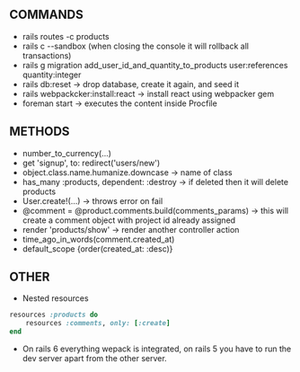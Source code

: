 ## COMMANDS

- rails routes -c products
- rails c --sandbox (when closing the console it will rollback all transactions)
- rails g migration add_user_id_and_quantity_to_products user:references quantity:integer
- rails db:reset -> drop database, create it again, and seed it
- rails webpackcker:install:react -> install react using webpacker gem
- foreman start -> executes the content inside Procfile

## METHODS

- number_to_currency(...)
- get 'signup', to: redirect('users/new')
- object.class.name.humanize.downcase -> name of class
- has_many :products, dependent: :destroy -> if deleted then it will delete products
- User.create!(...) -> throws error on fail
- @comment = @product.comments.build(comments_params) -> this will create a comment object with project id already assigned
- render 'products/show' -> render another controller action
- time_ago_in_words(comment.created_at)
- default_scope {order(created_at: :desc)}

## OTHER

- Nested resources

```rb
resources :products do
    resources :comments, only: [:create]
end
```

- On rails 6 everything wepack is integrated, on rails 5 you have to run the dev server apart from the other server.
